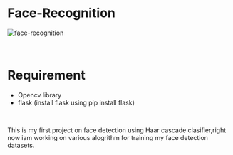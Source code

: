 # Face-Recognition

![face-recognition](https://github.com/xyfer17/Face-recognition/blob/master/Annotation%202020-07-16%20163248.png)


<br>
<h1>Requirement</h1>
<ul>
  <li>Opencv library</li>
  <li>flask (install flask using pip install flask)</li>
</ul>

</br>

This is my first project on face detection using Haar cascade clasifier,right now iam working on various alogrithm for training my face detection datasets.
